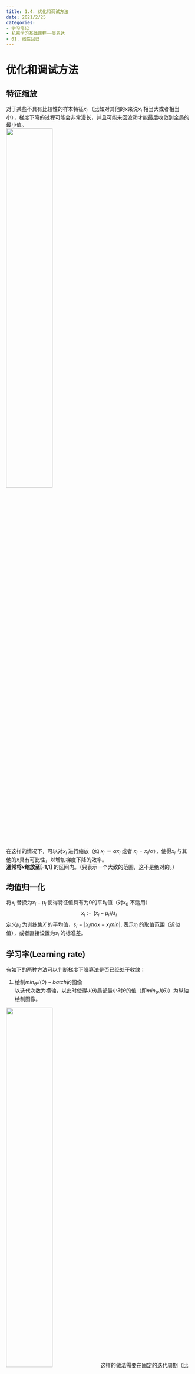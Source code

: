 ```yaml
---
title: 1.4. 优化和调试方法
date: 2021/2/25
categories: 
- 学习笔记
- 机器学习基础课程——吴恩达
- 01. 线性回归
---
```

# 优化和调试方法
## 特征缩放
对于某些不具有比较性的样本特征$x_i$ （比如对其他的x来说$x_i$ 相当大或者相当小），梯度下降的过程可能会非常漫长，并且可能来回波动才能最后收敛到全局的最小值。   
<img src = https://cdn.jsdelivr.net/gh/l61012345/Pic/img/20210822121924.png width=50%>  
在这样的情况下，可以对$x_i$ 进行缩放（如 $x_i≔αx_i$  或者 $x_i=x_i/α$），使得$x_i$ 与其他的$x$具有可比性，以增加梯度下降的效率。  
**通常将$x$缩放至[-1,1]**
的区间内。（只表示一个大致的范围，这不是绝对的。）

## 均值归一化
将$x_i$  替换为$x_i−μ_i$ 使得特征值具有为0的平均值（对$x_0$ 不适用）
$$x_i:=(x_i−μ_i)/s_i$$ 
定义$μ_i$  为训练集$X$ 的平均值，$s_i=|x_imax−x_imin |$, 表示$x_i$ 的取值范围（近似值），或者直接设置为$s_i$ 的标准差。

## 学习率(Learning rate)
有如下的两种方法可以判断梯度下降算法是否已经处于收敛：
1. 绘制$min_θJ(θ)-batch$的图像  
 以迭代次数为横轴，以此时使得$J(θ)$局部最小时$θ$的值（即$min_θJ(θ)$）为纵轴绘制图像。  
 <img src = https://cdn.jsdelivr.net/gh/l61012345/Pic/img/20210822121634.png width=50%>  
  这样的做法需要在固定的迭代周期（比如每迭代100次穿插）时暂停学习，并求得此时的$θ$，然后绘制图像。  
  原则：在固定的迭代周期之后$θ$的值都应该减小，这样的图像能够通过直观地表现变化率来表现梯度下降是否收敛（变化率为0）。  

2. 自动收敛测试  
如果$J(θ)$在某一次迭代之后的下降值小于某个设定好的阈值$ε$后，就能够判断算法已经达到了收敛。  
$ε$的设定具有技巧性，所以通常采取1.中的方法进行观测。  

### 常见问题
常见的α过大的$min_θJ(θ)-batch$的图像：  
- α过大，训练过程出现不稳定的振荡，甚至导致代价函数无法收敛。  
<img src = https://cdn.jsdelivr.net/gh/l61012345/Pic/img/20210822121842.png width=50%>   
  		
- α过小，导致代价函数收敛速度过慢。  
